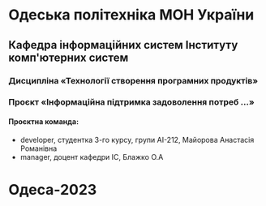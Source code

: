 # Одеська політехніка МОН України

## Кафедра інформаційних систем Інституту комп'ютерних систем

### Дисципліна «Технології створення програмних продуктів»

### Проєкт «Інформаційна підтримка задоволення потреб ...»

#### Проєктна команда:

- developer, студентка 3-го курсу, групи АІ-212, Майорова Анастасія Романівна
- manager, доцент кафедри ІС, Блажко О.А

# Одеса-2023

